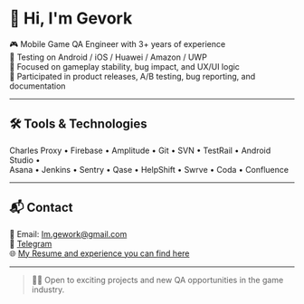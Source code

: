 # 👋 Hi, I'm Gevork

🎮 Mobile Game QA Engineer with 3+ years of experience  
📱 Testing on Android / iOS / Huawei / Amazon / UWP  
🐞 Focused on gameplay stability, bug impact, and UX/UI logic  
🚀 Participated in product releases, A/B testing, bug reporting, and documentation

---

## 🛠️ Tools & Technologies

Charles Proxy • Firebase • Amplitude • Git • SVN • TestRail • Android Studio •  
Asana • Jenkins • Sentry • Qase • HelpShift • Swrve • Coda • Confluence

---

## 📬 Contact

📧 Email: Im.gework@gmail.com  
💬 [Telegram](https://t.me/dduck0)  
🌐 [My Resume and experience you can find here](https://shaadow0king.github.io/cv)

---

> 👨‍💻 Open to exciting projects and new QA opportunities in the game industry.
